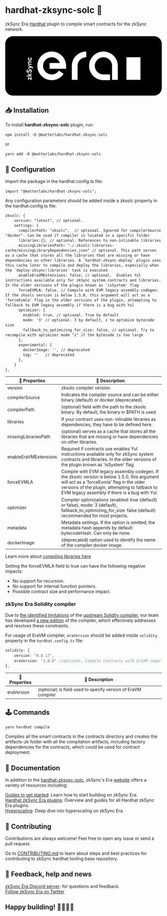 # hardhat-zksync-solc 🚀

zkSync Era [Hardhat](https://hardhat.org/) plugin to compile smart contracts for the zkSync network.

![Era Logo](https://github.com/matter-labs/era-contracts/raw/main/eraLogo.svg)

## 📥 Installation

To install **hardhat-zksync-solc** plugin, run:

`npm install -D @matterlabs/hardhat-zksync-solc`

or

`yarn add -D @matterlabs/hardhat-zksync-solc`

## 🔩 Configuration

Import the package in the hardhat.config.ts file:

`import "@matterlabs/hardhat-zksync-solc";`

Any configuration parameters should be added inside a zksolc property in the hardhat.config.ts file:

```
zksolc: {
    version: "latest", // optional.
    settings: {
      compilerPath: "zksolc",  // optional. Ignored for compilerSource "docker". Can be used if compiler is located in a specific folder
      libraries:{}, // optional. References to non-inlinable libraries
      missingLibrariesPath: "./.zksolc-libraries-cache/missingLibraryDependencies.json" // optional. This path serves as a cache that stores all the libraries that are missing or have dependencies on other libraries. A `hardhat-zksync-deploy` plugin uses this cache later to compile and deploy the libraries, especially when the `deploy-zksync:libraries` task is executed
      enableEraVMExtensions: false, // optional.  Enables Yul instructions available only for zkSync system contracts and libraries. In the older versions of the plugin known as 'isSystem' flag
      forceEVMLA: false, // Compile with EVM legacy assembly codegen. If the zksolc version is below 1.5.0, this argument will act as a 'forceEvmla' flag in the older versions of the plugin, attempting to fallback to EVM legacy assembly if there is a bug with Yul
      optimizer: {
        enabled: true, // optional. True by default
        mode: '3' // optional. 3 by default, z to optimize bytecode size
        fallback_to_optimizing_for_size: false, // optional. Try to recompile with optimizer mode "z" if the bytecode is too large
      },
      experimental: {
        dockerImage: '', // deprecated
        tag: ''   // deprecated
      },
    }
},
```

| 🔧 Properties               | 📄 Description                                                                                                       |
|-----------------------------|----------------------------------------------------------------------------------------------------------------------|
| version                     | zksolc compiler version.                                                                                             |
| compilerSource              | Indicates the compiler source and can be either binary (default) or docker (deprecated).                             |
| compilerPath                | (optional) field with the path to the zksolc binary. By default, the binary in $PATH is used                         |
| libraries                   | If your contract uses non-inlinable libraries as dependencies, they have to be defined here.                         |
| missingLibrariesPath        | (optional) serves as a cache that stores all the libraries that are missing or have dependencies on other libraries. |
| enableEraVMExtensions                    | Required if contracts use enables Yul instructions available only for zkSync system contracts and libraries. In the older versions of the plugin known as 'isSystem' flag          |
| forceEVMLA                  | Compile with EVM legacy assembly codegen. If the zksolc version is below 1.5.0, this argument will act as a 'forceEvmla' flag in the older versions of the plugin, attempting to fallback to EVM legacy assembly if there is a bug with Yul.                        |
| optimizer                   | Compiler optimizations (enabled: true (default) or false), mode: 3 (default), fallback_to_optimizing_for_size: false (default) recommended for most projects.          |
| metadata                    | Metadata settings. If the option is omitted, the metadata hash appends by default: bytecodeHash. Can only be none.   |
| dockerImage                 | (deprecated) option used to identify the name of the compiler docker image.                                          |

Learn more about [compiling libraries here](https://era.zksync.io/docs/tools/hardhat/compiling-libraries.html)

Setting the forceEVMLA field to true can have the following negative impacts:

- No support for recursion.
- No support for internal function pointers.
- Possible contract size and performance impact.

### zkSync Era Solidity compiler

Due to [the identified limitations](https://docs.zksync.io/zk-stack/components/compiler/toolchain/solidity.html#limitations) of the [upstream Solidity compiler](https://github.com/ethereum/solidity), our team has developed [a new edition](https://github.com/matter-labs/era-solidity) of the compiler, which effectively addresses and resolves these constraints.

For usage of EraVM  compiler, `eraVersion` should be added inside `solidity` property in the `hardhat.config.ts` file:

```typescript
solidity: {
    version: "0.8.17",
    eraVersion: "1.0.0" //optional. Compile contracts with EraVM compiler
},
```

| 🔧 Properties               | 📄 Description                                                                                                       |
|-----------------------------|----------------------------------------------------------------------------------------------------------------------|
| eraVersion                     | (optional) is field used to specify version of EraVM compiler

## 🕹 Commands

`yarn hardhat compile`

Compiles all the smart contracts in the contracts directory and creates the artifacts-zk folder with all the compilation artifacts, including factory dependencies for the contracts, which could be used for contract deployment.

## 📝 Documentation

In addition to the [hardhat-zksync-solc](https://era.zksync.io/docs/tools/hardhat/hardhat-zksync-solc.html), zkSync's Era [website](https://era.zksync.io/docs/) offers a variety of resources including:

[Guides to get started](https://era.zksync.io/docs/dev/building-on-zksync/hello-world.html): Learn how to start building on zkSync Era.\
[Hardhat zkSync Era plugins](https://era.zksync.io/docs/tools/hardhat/getting-started.html): Overview and guides for all Hardhat zkSync Era plugins.\
[Hyperscaling](https://era.zksync.io/docs/reference/concepts/hyperscaling.html#what-are-hyperchains): Deep dive into hyperscaling on zkSync Era.

## 🤝 Contributing

Contributions are always welcome! Feel free to open any issue or send a pull request.

Go to [CONTRIBUTING.md](https://github.com/matter-labs/hardhat-zksync/blob/main/.github/CONTRIBUTING.md) to learn about steps and best practices for contributing to zkSync hardhat tooling base repository.  


## 🙌 Feedback, help and news

[zkSync Era Discord server](https://join.zksync.dev/): for questions and feedback.\
[Follow zkSync Era on Twitter](https://twitter.com/zksync)

## Happy building! 👷‍♀️👷‍♂️